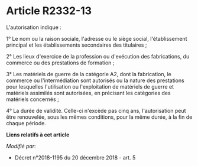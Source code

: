 # Article R2332-13

L'autorisation indique :

1° Le nom ou la raison sociale, l'adresse ou le siège social, l'établissement principal et les établissements secondaires des
titulaires ;

2° Les lieux d'exercice de la profession ou d'exécution des fabrications, du commerce ou des prestations de formation ;

3° Les matériels de guerre de la catégorie A2, dont la fabrication, le commerce ou l'intermédiation sont autorisés ou la
nature des prestations pour lesquelles l'utilisation ou l'exploitation de matériels de guerre et matériels assimilés sont
autorisées, en précisant les catégories des matériels concernés ;

4° La durée de validité. Celle-ci n'excède pas cinq ans, l'autorisation peut être renouvelée, sous les mêmes conditions, pour
la même durée, à la fin de chaque période.

**Liens relatifs à cet article**

_Modifié par_:

  - Décret n°2018-1195 du 20 décembre 2018 - art. 5
